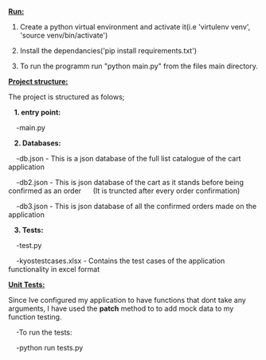 
<ins>**Run:**</ins>

1. Create a python virtual environment and activate it(i.e 'virtulenv venv', 'source venv/bin/activate')

2. Install the dependancies('pip install requirements.txt')

3. To run the programm run "python main.py" from the files main directory.

  

<ins>**Project structure:**</ins><br  />

The project is structured as folows;<br  />

&nbsp;&nbsp;&nbsp;**1. entry point:**<br  />

&nbsp;&nbsp;&nbsp;&nbsp;-main.py<br  />

&nbsp;&nbsp;&nbsp;**2. Databases:**<br  />

&nbsp;&nbsp;&nbsp;&nbsp;-db.json - This is a json database of the full list catalogue of the cart application<br  />

&nbsp;&nbsp;&nbsp;&nbsp;-db2.json - This is json database of the cart as it stands before being confirmed as an order &nbsp;&nbsp;&nbsp;&nbsp; (It is truncted  after every order confirmation)<br  />

&nbsp;&nbsp;&nbsp;&nbsp;-db3.json - This is json database of all the confirmed orders made on the application<br  />

&nbsp;&nbsp;&nbsp;**3. Tests:**<br  />

&nbsp;&nbsp;&nbsp;&nbsp;-test.py<br  />

&nbsp;&nbsp;&nbsp;&nbsp;-kyostestcases.xlsx - Contains the test cases of the application functionality in excel format<br  />

  

<ins>**Unit Tests:**</ins><br  />

Since Ive configured my application to have functions that dont take any arguments, I have used the **patch** method to to add mock data to my function testing.<br  />

&nbsp;&nbsp;&nbsp;&nbsp;-To run the tests:<br  />

&nbsp;&nbsp;&nbsp;&nbsp;-python run tests.py<br  />